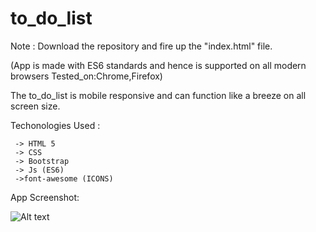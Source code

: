 

# to_do_list

Note : Download the repository and fire up the "index.html" file.

(App is made with ES6 standards and hence is supported on all modern browsers Tested_on:Chrome,Firefox)

The to_do_list is mobile responsive and can function like a breeze on all screen size.

Techonologies Used :

     -> HTML 5
     -> CSS
     -> Bootstrap
     -> Js (ES6)
     ->font-awesome (ICONS)

App Screenshot:

![Alt text](https://github.com/divyankkarolia97/to_do_list/blob/master/Screenshot.PNG "Screenshot")

